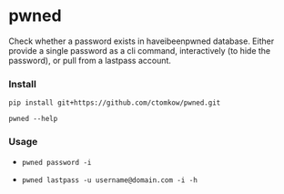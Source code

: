 # pwned
Check whether a password exists in haveibeenpwned database. Either provide a single password as a cli command, interactively (to hide the password), or pull from a lastpass account.

### Install
`pip install git+https://github.com/ctomkow/pwned.git`

`pwned --help`

### Usage

* `pwned password -i`

* `pwned lastpass -u username@domain.com -i -h`


